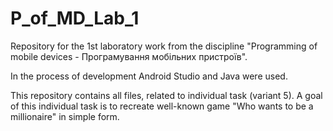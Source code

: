 # P_of_MD_Lab_1
Repository for the 1st laboratory work from the discipline "Programming of mobile devices - Програмування мобільних пристроїв". 

In the process of development Android Studio and Java were used.

This repository contains all files, related to individual task (variant 5). 
A goal of this individual task is to recreate well-known game "Who wants to be a millionaire" in simple form.

